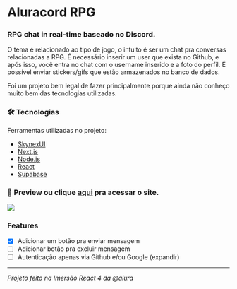 # Aluracord RPG

### RPG chat in real-time baseado no Discord. 

O tema é relacionado ao tipo de jogo, o intuito é ser um chat pra conversas relacionadas a RPG. É necessário inserir um user que exista no Github, e após isso, você entra no chat com o username inserido e a foto do perfil. É possível enviar stickers/gifs que estão armazenados no banco de dados.

Foi um projeto bem legal de fazer principalmente porque ainda não conheço muito bem das tecnologias utilizadas. 

### 🛠 Tecnologias

Ferramentas utilizadas no projeto:

- [SkynexUI](https://skynexui.dev)
- [Next.js](https://nextjs.org)
- [Node.js](https://nodejs.org/en/)
- [React](https://pt-br.reactjs.org/)
- [Supabase](https://supabase.com)


### 👀 Preview ou clique [aqui](https://aluracord-rpg.vercel.app) pra acessar o site. 
![](/demo.gif)

### Features
- [x] Adicionar um botão pra enviar mensagem 
- [ ] Adicionar botão pra excluir mensagem
- [ ] Autenticação apenas via Github e/ou Google (expandir)

---
*Projeto feito na Imersão React 4 da @alura*
